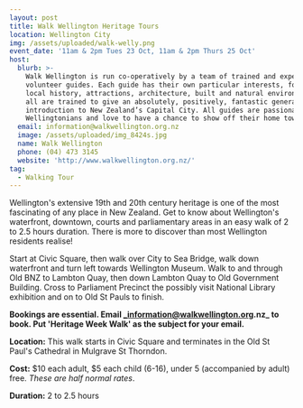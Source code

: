 ```yaml
---
layout: post
title: Walk Wellington Heritage Tours
location: Wellington City
img: /assets/uploaded/walk-welly.png
event_date: '11am & 2pm Tues 23 Oct, 11am & 2pm Thurs 25 Oct'
host:
  blurb: >-
    Walk Wellington is run co-operatively by a team of trained and experienced
    volunteer guides. Each guide has their own particular interests, for example
    local history, attractions, architecture, built and natural environment, and
    all are trained to give an absolutely, positively, fantastic general
    introduction to New Zealand’s Capital City. All guides are passionate
    Wellingtonians and love to have a chance to show off their home town.
  email: ​information@walkwellington.org.nz
  image: /assets/uploaded/img_8424s.jpg
  name: Walk Wellington
  phone: (04) 473 3145
  website: 'http://www.walkwellington.org.nz/'
tag:
  - Walking Tour
---
```

Wellington's extensive 19th and 20th century heritage is one of the most fascinating of any place in New Zealand.  Get to know about Wellington's waterfront, downtown, courts and parliamentary areas in an easy walk of 2 to 2.5 hours duration. There is more to discover than most Wellington residents realise!

Start at Civic Square, then walk over City to Sea Bridge, walk down waterfront and turn left towards Wellington Museum. Walk to and through Old BNZ to Lambton Quay, then down Lambton Quay to Old Government Building. Cross to Parliament Precinct the possibly visit National Library exhibition and on to Old St Pauls to finish.

**Bookings are essential. Email _information@walkwellington.org.nz_ to book. Put 'Heritage Week Walk' as the subject for your email.**

**Location:** This walk starts in Civic Square and terminates in the Old St Paul's Cathedral in Mulgrave St Thorndon.

**Cost:** $10 each adult, $5 each child (6-16), under 5 (accompanied by adult) free.
 _These are half normal rates_.​

**Duration:** 2 to 2.5 hours
